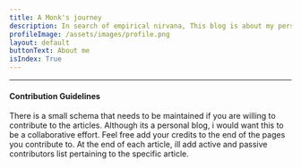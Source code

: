 ```yaml
---
title: A Monk's journey
description: In search of empirical nirvana, This blog is about my personal explorations and observations on Computer Vision, Deep learning, Machine learning and Statistics.
profileImage: /assets/images/profile.png
layout: default
buttonText: About me
isIndex: True
---
```

-------------------------------------------------------------------------------
#### Contribution Guidelines
There is a small schema that needs to be maintained if you are willing to contribute to the articles. Although its a personal blog, i would want this to be a collaborative effort. Feel free add your credits to the end of the pages you contribute to. At the end of each article, ill add active and passive contributors list pertaining to the specific article.